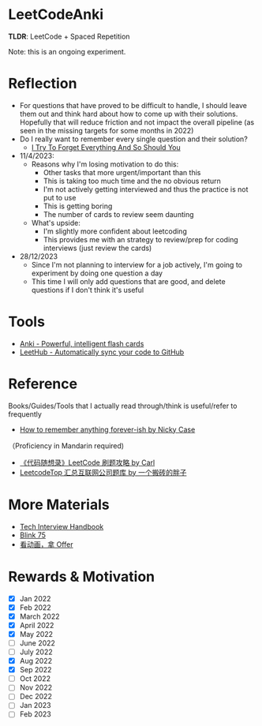 # LeetCodeAnki
**TLDR**: LeetCode + Spaced Repetition

Note: this is an ongoing experiment.

# Reflection
- For questions that have proved to be difficult to handle, I should leave them out and think hard about how to come up with their solutions. Hopefully that will reduce friction and not impact the overall pipeline (as seen in the missing targets for some months in 2022)
- Do I really want to remember every single question and their solution?
  - [I Try To Forget Everything And So Should You](https://www.youtube.com/watch?v=UAzQZdttdsA)
- 11/4/2023:
  - Reasons why I'm losing motivation to do this:
    - Other tasks that more urgent/important than this
    - This is taking too much time and the no obvious return
    - I'm not actively getting interviewed and thus the practice is not put to use
    - This is getting boring
    - The number of cards to review seem daunting
  - What's upside:
    - I'm slightly more confident about leetcoding
    - This provides me with an strategy to review/prep for coding interviews (just review the cards)
- 28/12/2023
  - Since I'm not planning to interview for a job actively, I'm going to experiment by doing one question a day
  - This time I will only add questions that are good, and delete questions if I don't think it's useful

# Tools
- [Anki - Powerful, intelligent flash cards](https://apps.ankiweb.net/)
- [LeetHub - Automatically sync your code to GitHub](https://github.com/QasimWani/LeetHub)

# Reference
Books/Guides/Tools that I actually read through/think is useful/refer to frequently

- [How to remember anything forever-ish by Nicky Case](https://ncase.me/remember/)

（Proficiency in Mandarin required)
- [《代码随想录》LeetCode 刷题攻略 by Carl](https://github.com/youngyangyang04/leetcode-master)
- [LeetcodeTop 汇总互联网公司题库 by 一个搬砖的胖子](https://codetop.cc/home)

# More Materials
- [Tech Interview Handbook](https://github.com/yangshun/tech-interview-handbook)
- [Blink 75](https://techinterviewhandbook.org/best-practice-questions/)
- [看动画，拿 Offer](https://blog.algomooc.com/)

# Rewards & Motivation
- [x] Jan 2022
- [x] Feb 2022
- [x] March 2022
- [x] April 2022
- [x] May 2022
- [ ] June 2022
- [ ] July 2022
- [x] Aug 2022
- [x] Sep 2022
- [ ] Oct 2022
- [ ] Nov 2022
- [ ] Dec 2022
- [ ] Jan 2023
- [ ] Feb 2023
